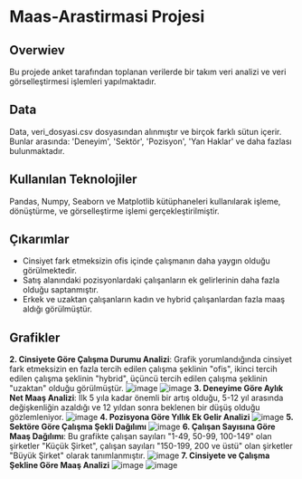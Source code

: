 # Maas-Arastirmasi Projesi
## Overwiev
Bu projede anket tarafından toplanan verilerde bir takım veri analizi ve veri görselleştirmesi işlemleri yapılmaktadır.
## Data
Data, veri_dosyasi.csv dosyasından alınmıştır ve birçok farklı sütun içerir. Bunlar arasında: 'Deneyim', 'Sektör', 'Pozisyon', 'Yan Haklar' ve daha fazlası bulunmaktadır.
## Kullanılan Teknolojiler
Pandas, Numpy, Seaborn ve Matplotlib kütüphaneleri kullanılarak işleme, dönüştürme, ve görselleştirme işlemi gerçekleştirilmiştir.
## Çıkarımlar
- Cinsiyet fark etmeksizin ofis içinde çalışmanın daha yaygın olduğu görülmektedir.
- Satış alanındaki pozisyonlardaki çalışanların ek gelirlerinin daha fazla olduğu saptanmıştır.
- Erkek ve uzaktan çalışanların kadın ve hybrid çalışanlardan fazla maaş aldığı görülmüştür.
## Grafikler
**2. Cinsiyete Göre Çalışma Durumu Analizi**: Grafik yorumlandığında cinsiyet fark etmeksizin en fazla tercih edilen çalışma şeklinin "ofis", ikinci tercih edilen çalışma şeklinin "hybrid", üçüncü tercih edilen çalışma şeklinin "uzaktan" olduğu görülmüştür.
![image](https://github.com/elemgy1/Maas-Arastirmasi/blob/main/Proje/graphs/2%20Erkek%20.png)
![image](https://github.com/elemgy1/Maas-Arastirmasi/blob/main/Proje/graphs/2%20Kadın%20.png)
**3. Deneyime Göre Aylık Net Maaş Analizi**: İlk 5 yıla kadar önemli bir artış olduğu, 5-12 yıl arasında değişkenliğin azaldığı ve 12 yıldan sonra beklenen bir düşüş olduğu gözlemleniyor.
![image](https://github.com/elemgy1/Maas-Arastirmasi/blob/main/Proje/graphs/3.png)
**4. Pozisyona Göre Yıllık Ek Gelir Analizi**
![image](https://github.com/elemgy1/Maas-Arastirmasi/blob/main/Proje/graphs/4.png)
**5. Sektöre Göre Çalışma Şekli Dağılımı**
![image](https://github.com/elemgy1/Maas-Arastirmasi/blob/main/Proje/graphs/5.png)
**6. Çalışan Sayısına Göre Maaş Dağılımı**: Bu grafikte çalışan sayıları "1-49, 50-99, 100-149" olan şirketler "Küçük Şirket", çalışan sayıları "150-199, 200 ve üstü" olan şirketler "Büyük Şirket" olarak tanımlanmıştır.
![image](https://github.com/elemgy1/Maas-Arastirmasi/blob/main/Proje/graphs/6.png)
**7. Cinsiyete ve Çalışma Şekline Göre Maaş Analizi**
![image](https://github.com/elemgy1/Maas-Arastirmasi/blob/main/Proje/graphs/7%20Erkek%20.png)
![image](https://github.com/elemgy1/Maas-Arastirmasi/blob/main/Proje/graphs/7%20Kadın%20.png)
